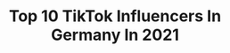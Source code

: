 ---
title: Top 10 TikTok Influencers In Germany In 2021
description: >-
  Find top TikTok influencers in Germany in 2021. Most popular hashtags: #foryou #fyp #foryoupage.
platform: TikTok
hits: 5136
text_top: See the most popular TikTok profiles on inBeat.
text_bottom: Our search engine has 5136 TikTok influencers like this in Germany for you to pitch.
profiles:
  - username: "marina.sig"
    fullname: >-
      Marina
    bio: >-
      CEO OF STERNZEICHEN😎 Täglich neue TikToks💪🏽 Ich bin Wassermann ♒️
    location: "Germany"
    followers: 626200
    engagement: 2575
    commentsToLikes: 0.039898
    id: ck8qi578g7sr30j78ugtlnn5m
    verified: false
    hashtags: "#hubbabubba, #single, #sternzeichen, #humor"
  - username: "skill.any"
    fullname: >-
      Kevin🤍
    bio: >-
      ❤️Folgt auf Insta für Kontakt 🦅Insta: skill_too 🤝Collab: kholas04@gmail.com
    location: "Germany"
    followers: 516900
    engagement: 2356
    commentsToLikes: 0.023235
    id: ckbljp5xqcokt0j23nfnml217
    verified: false
    hashtags: "#fy, #foryou, #foryoupage, #nutellabrot"
  - username: "adrian.double.u"
    fullname: >-
      Adrian.double.u
    bio: >-
      📧adoubleu.de@gmail.com Grafiker/Illustrator 🤓✌🏼 ⬇️zu meinen Shop&Bilder⬇️
    location: "Germany"
    followers: 385200
    engagement: 2311
    commentsToLikes: 0.084984
    id: cka65knq8dfpb0i78lt70cbqp
    verified: false
    hashtags: "#boxing, #cartoon, #halloween, #zeichnen"
  - username: "miti.gymnastics"
    fullname: >-
      𝕄𝕚𝕥𝕚
    bio: >-
      Mia 15y/o gymnastics @miti.gymnastix (insta)
    location: "Germany"
    followers: 3186
    engagement: 4676
    commentsToLikes: 0.140649
    id: ckbb6voxswx780j230d768hvs
    verified: false
    hashtags: "#duett, #coupleontourreaktion"
  - username: "jaaeel3026"
    fullname: >-
      💜dieNiaaa💜
    bio: >-
      💝vertraue nicht jedem🥰 UND immer noch vergeben, egal wer fragt
    location: "Germany"
    followers: 3419
    engagement: 4604
    commentsToLikes: 0.431308
    id: ckc302ghkqtox0j234zmn1qcd
    verified: false
    hashtags: "#tiktokdeutschland, #everybodymakesmistakes, #lovethis, #redbulldanceyourstyle"
  - username: "favourite_horse"
    fullname: >-
      Sophie💗
    bio: >-
      Thx für 12,4K🥺💗
    location: "Germany"
    followers: 12400
    engagement: 4311
    commentsToLikes: 0.129830
    id: ckcvgi08kswaz0j23hbx6zado
    verified: false
    hashtags: "#ponyliebeeee, #fyp, #favourite, #foryoupage"
  - username: "thataussiebenji"
    fullname: >-
      ZOOMA🥺💓
    bio: >-
      #LENJI🥺💓 💚💚I miss you mommas💚💚 🥺7 months old Aussie🥺
    location: "Germany"
    followers: 5265
    engagement: 3846
    commentsToLikes: 0.178735
    id: ckcvispuaw00q0j23aqasmd28
    verified: false
    hashtags: "#duet, #lenji"
  - username: "junuu12"
    fullname: >-
      junu
    bio: >-
      ❤❤❤🇳🇵🇳🇵🇳🇵🇩🇪🇩🇪🇩🇪🙏🙏🙏🙏
    location: "Germany"
    followers: 3869
    engagement: 3633
    commentsToLikes: 0.172860
    id: ck9kd9okzta9c0j78lo0jk55v
    verified: false
    hashtags: "#hairholiday, #germany, #tiktokdance, #jrstha"
  - username: ".lqvlymills"
    fullname: >-
      😼😼😼😼😼😼😼
    bio: >-
      3k😺💖 NO CODES🥺💖 Love you all🐳💜 I was _svt.edits_ 2 fp💖
    location: "Germany"
    followers: 3096
    engagement: 3532
    commentsToLikes: 0.102990
    id: ckd6z2k2hxpfr0j23wu814gp2
    verified: false
    hashtags: "#kakashi, #edit, #mills, #anime"
  - username: "flamingoprincess"
    fullname: >-
      flamingolove
    bio: >-
      ❤️Glücklichvergeben❤️@roman.17.09#dancemonkeys🐒#teamjustfriends #teamlebensfroh
    location: "Germany"
    followers: 3354
    engagement: 3405
    commentsToLikes: 0.305747
    id: ckan306vg2xtn0i78zos0icse
    verified: false
    hashtags: "#dancemonkeys, #hel, #teamjustfriends, #teamlebensfroh"
cities:
  - name: Berlin
    link: /tiktok/germany/berlin
  - name: Hamburg
    link: /tiktok/germany/hamburg
---